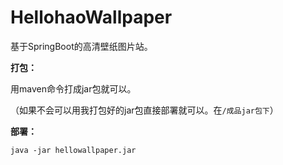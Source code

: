 # HellohaoWallpaper
基于SpringBoot的高清壁纸图片站。

**打包：**

用maven命令打成jar包就可以。

（如果不会可以用我打包好的jar包直接部署就可以。在`/成品jar包下`）

**部署：**

```shell
java -jar hellowallpaper.jar
```

